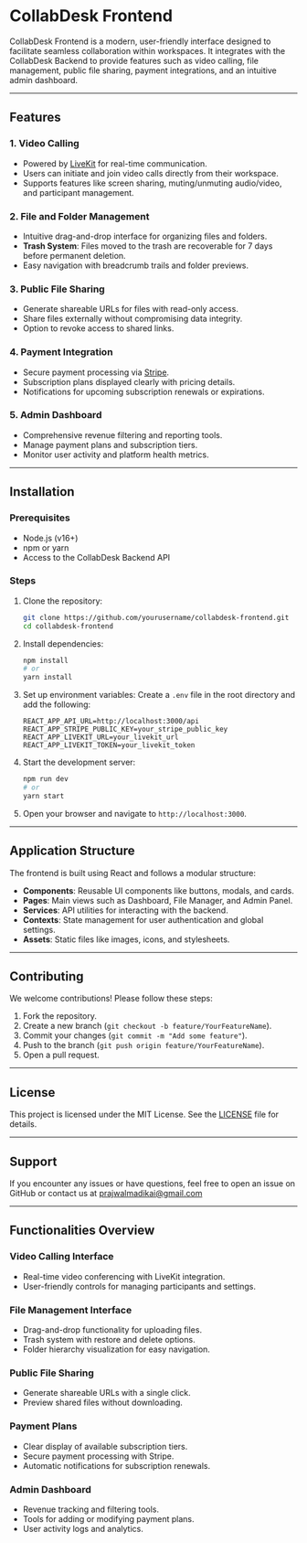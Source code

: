  
# CollabDesk Frontend

CollabDesk Frontend is a modern, user-friendly interface designed to facilitate seamless collaboration within workspaces. It integrates with the CollabDesk Backend to provide features such as video calling, file management, public file sharing, payment integrations, and an intuitive admin dashboard.

---

## Features

### 1. **Video Calling**
   - Powered by [LiveKit](https://livekit.io/) for real-time communication.
   - Users can initiate and join video calls directly from their workspace.
   - Supports features like screen sharing, muting/unmuting audio/video, and participant management.

### 2. **File and Folder Management**
   - Intuitive drag-and-drop interface for organizing files and folders.
   - **Trash System**: Files moved to the trash are recoverable for 7 days before permanent deletion.
   - Easy navigation with breadcrumb trails and folder previews.

### 3. **Public File Sharing**
   - Generate shareable URLs for files with read-only access.
   - Share files externally without compromising data integrity.
   - Option to revoke access to shared links.

### 4. **Payment Integration**
   - Secure payment processing via [Stripe](https://stripe.com/).
   - Subscription plans displayed clearly with pricing details.
   - Notifications for upcoming subscription renewals or expirations.

### 5. **Admin Dashboard**
   - Comprehensive revenue filtering and reporting tools.
   - Manage payment plans and subscription tiers.
   - Monitor user activity and platform health metrics.

---

## Installation

### Prerequisites
- Node.js (v16+)
- npm or yarn
- Access to the CollabDesk Backend API

### Steps
1. Clone the repository:
   ```bash
   git clone https://github.com/yourusername/collabdesk-frontend.git
   cd collabdesk-frontend
   ```

2. Install dependencies:
   ```bash
   npm install
   # or
   yarn install
   ```

3. Set up environment variables:
   Create a `.env` file in the root directory and add the following:
   ```env
   REACT_APP_API_URL=http://localhost:3000/api
   REACT_APP_STRIPE_PUBLIC_KEY=your_stripe_public_key
   REACT_APP_LIVEKIT_URL=your_livekit_url
   REACT_APP_LIVEKIT_TOKEN=your_livekit_token
   ```

4. Start the development server:
   ```bash
   npm run dev
   # or
   yarn start
   ```

5. Open your browser and navigate to `http://localhost:3000`.

---

## Application Structure

The frontend is built using React and follows a modular structure:
- **Components**: Reusable UI components like buttons, modals, and cards.
- **Pages**: Main views such as Dashboard, File Manager, and Admin Panel.
- **Services**: API utilities for interacting with the backend.
- **Contexts**: State management for user authentication and global settings.
- **Assets**: Static files like images, icons, and stylesheets.

---

## Contributing

We welcome contributions! Please follow these steps:
1. Fork the repository.
2. Create a new branch (`git checkout -b feature/YourFeatureName`).
3. Commit your changes (`git commit -m "Add some feature"`).
4. Push to the branch (`git push origin feature/YourFeatureName`).
5. Open a pull request.

---

## License

This project is licensed under the MIT License. See the [LICENSE](LICENSE) file for details.

---

## Support

If you encounter any issues or have questions, feel free to open an issue on GitHub or contact us at prajwalmadikai@gmail.com

---

## Functionalities Overview

### Video Calling Interface
- Real-time video conferencing with LiveKit integration.
- User-friendly controls for managing participants and settings.

### File Management Interface
- Drag-and-drop functionality for uploading files.
- Trash system with restore and delete options.
- Folder hierarchy visualization for easy navigation.

### Public File Sharing
- Generate shareable URLs with a single click.
- Preview shared files without downloading.

### Payment Plans
- Clear display of available subscription tiers.
- Secure payment processing with Stripe.
- Automatic notifications for subscription renewals.

### Admin Dashboard
- Revenue tracking and filtering tools.
- Tools for adding or modifying payment plans.
- User activity logs and analytics.
